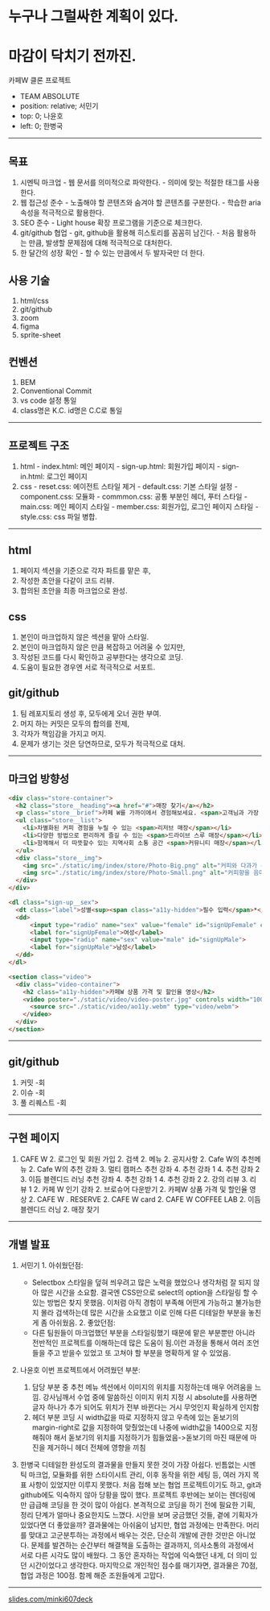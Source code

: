 # 누구나 그럴싸한 계획이 있다.
# 마감이 닥치기 전까진.
카페W 클론 프로젝트
  - TEAM ABSOLUTE
  - position: relative; 서민기
  - top: 0; 나윤호
  - left: 0; 한병국
---
## 목표
  1. 시멘틱 마크업
    - 웹 문서를 의미적으로 파악한다.
    - 의미에 맞는 적절한 태그를 사용한다.
  2. 웹 접근성 준수
    - 노출해야 할 콘텐츠와 숨겨야 할 콘텐츠를 구분한다.
    - 학습한 aria 속성을 적극적으로 활용한다.
  3. SEO 준수
    - Light house 확장 프로그램을 기준으로 체크한다.
  4. git/github 협업
    - git, github을 활용해 히스토리를 꼼꼼히 남긴다.
    - 처음 활용하는 만큼, 발생할 문제점에 대해 적극적으로 대처한다.
  5. 한 달간의 성장 확인
    - 할 수 있는 만큼에서 두 발자국만 더 한다.
## 사용 기술
  1. html/css
  2. git/github
  3. zoom
  4. figma
  5. sprite-sheet
## 컨벤션
  1. BEM
  2. Conventional Commit
  3. vs code 설정 통일
  4. class명은 K.C. id명은 C.C로 통일
---
## 프로젝트 구조
  1. html
    - index.html: 메인 페이지
    - sign-up.html: 회원가입 페이지
    - sign-in.html: 로그인 페이지
  2. css
    - reset.css: 에이전트 스타일 제거
    - default.css: 기본 스타일 설정
    - component.css: 모듈화
    - commmon.css: 공통 부분인 헤더, 푸터 스타일
    - main.css: 메인 페이지 스타일
    - member.css: 회원가입, 로그인 페이지 스타일
    - style.css: css 파일 병합.
---
## html
  1. 페이지 섹션을 기준으로 각자 파트를 맡은 후,
  2. 작성한 초안을 다같이 코드 리뷰.
  3. 합의된 초안을 최종 마크업으로 완성.
## css
  1. 본인이 마크업하지 않은 섹션을 맡아 스타일.
  2. 본인이 마크업하지 않은 만큼 복잡하고 어려울 수 있지만,
  3. 작성된 코드를 다시 확인하고 공부한다는 생각으로 코딩.
  4. 도움이 필요한 경우엔 서로 적극적으로 서포트.
## git/github
  1. 팀 레포지토리 생성 후, 모두에게 오너 권한 부여.
  2. 머지 하는 커밋은 모두의 합의를 전제,
  3. 각자가 책임감을 가지고 머지.
  4. 문제가 생기는 것은 당연하므로, 모두가 적극적으로 대처.
---
## 마크업 방향성
```html
<div class="store-container">
  <h2 class="store__heading"><a href="#">매장 찾기</a></h2>
  <p class="store__brief">카페 W를 가까이에서 경험해보세요. <span>고객님과 가장 가까이 있는 매장을 찾아보세요!</span></p>
  <ul class="store__list">
    <li>차별화된 커피 경험을 누릴 수 있는 <span>리저브 매장</span></li>
    <li>다양한 방법으로 편리하게 즐길 수 있는 <span>드라이브 스루 매장</span></li>
    <li>함께해서 더 따뜻할수 있는 지역사회 소통 공간 <span>커뮤니티 매장</span></li>
  </ul>
  <div class="store__img">
    <img src="./static/img/index/store/Photo-Big.png" alt="커피와 다과가 준비된 테이블">
    <img src="./static/img/index/store/Photo-Small.png" alt="커피향을 음미하는 여성">
  </div>
</div>
```
```html
<dl class="sign-up__sex">
  <dt class="label">성별<sup><span class="a11y-hidden">필수 입력</span>*</sup></dt>
  <dd>
      <input type="radio" name="sex" value="female" id="signUpFemale" checked>
      <label for="signUpFemale">여성</label>
      <input type="radio" name="sex" value="male" id="signUpMale">
      <label for="signUpMale">남성</label>
  </dd>
</dl>
```
```html
<section class="video">
  <div class="video-container">
    <h2 class="a11y-hidden">카페W 상품 가격 및 할인율 영상</h2>
    <video poster="./static/video/video-poster.jpg" controls width="100%">
      <source src="./static/video/ao11y.webm" type="video/webm">
    </video>
  </div>
</section>
```
---
## git/github
  1. 커밋 -회
  2. 이슈 -회
  3. 풀 리퀘스트 -회
---
## 구현 페이지
  1. CAFE W
    2. 로그인 및 회원 가입
    2. 검색
    2. 메뉴
    2. 공지사항
    2. Cafe W의 추천메뉴
    2. Cafe W의 추천 강좌
      3. 멀티 캠퍼스 추천 강좌
        4. 추천 강좌 1
        4. 추천 강좌 2
      3. 이듬 블렌디드 러닝 추천 강좌
        4. 추천 강좌 1
        4. 추천 강좌 2
    2. 강의 리뷰
      3. 리뷰 1
    2. 카페 W 인기 강좌
    2. 브로슈어 다운받기
    2. 카페W 상품 가격 및 할인율 영상
    2. CAFE W . RESERVE
    2. CAFE W card
    2. CAFE W COFFEE LAB
    2. 이듬 블렌디드 러닝
    2. 매장 찾기
---
## 개별 발표
  1. 서민기
    1. 아쉬웠던점:
      - Selectbox 스타일을 덮혀 씌우려고 많은 노력을 했었으나 생각처럼 잘 되지 않아 많은 시간을 소요함.  결국엔 CSS만으로 select의 option을 스타일링 할 수 있는 방법은 찾지 못했음. 이처럼 아직 경험이 부족해 어떤게 가능하고 불가능한지 몰라 검색하는데 많은 시간을 소요했고 이로 인해 다른 디테일한 부분을 놓친게 좀 아쉬웠음.
    2. 좋았던점:
      - 다른 팀원들이 마크업했던 부분을 스타일링했기 때문에 맡은 부분뿐만 아니라 전반적인 프로젝트를 이해하는데 많은 도움이 됨.이런 과정을 통해서 여러 조언들을 주고 받을수 있었고 또 고쳐야 할 부분을 명확하게 알 수 있었음.
    
  2. 나윤호
    이번 프로젝트에서 어려웠던 부분: 
      1. 담당 부분 중 추천 메뉴 섹션에서 이미지의 위치를 지정하는데 매우 어려움을 느낌.  강사님깨서 수업 중에 말씀하신 이미지 위치 지정 시 absolute를 사용하면 글자 하나가 추가 되어도 위치가 전부 바뀐다는 거시 무엇인지 확실하게 인지함 
      2. 헤더 부분 코딩 시 width값을 따로 지정하지 않고 우측에 있는 돋보기의 margin-right로 값을 지정하여 맞췄었는데 나중에 width값을 1400으로 지정해줘야 해서 돋보기의 위치를 지정하기가 힘들었음->돋보기의 마진 때문에 마진을 제거하니 헤더 전체에 영향을 끼침
  3. 한병국
    디테일한 완성도의 결과물을 만들지 못한 것이 가장 아쉽다.
    빈틈없는 시멘틱 마크업, 모듈화를 위한 스타이시트 관리, 이후 동작을 위한 세팅 등, 여러 가지 목표 사항이 있었지만 이루지 못했다.
    처음 접해 보는 협업 프로젝트이기도 하고, git과 github에도 익숙하지 않아 당황을 많이 했다.
    프로젝트 후반에는 보이는 렌더링에만 급급해 코딩을 한 것이 많이 아쉽다.
    본격적으로 코딩을 하기 전에 필요한 기획, 정리 단계가 얼마나 중요한지도 느꼈다.
    시안을 보며 궁금했던 것들, 곁에 기획자가 있었다면 더 좋았을까?
    결과물에는 아쉬움이 남지만, 협업 과정에는 만족한다.
    머리를 맞대고 고군분투하는 과정에서 배우는 것은, 단순히 개발에 관한 것만은 아니었다.
    문제를 발견하는 순간부터 해결책을 도출하는 결과까지, 의사소통의 과정에서 서로 다른 시각도 많이 배웠다.
    그 동안 혼자하는 작업에 익숙했던 내게, 더 의미 있던 시간이었다고 생각한다.
    마지막으로 개인적인 점수를 매기자면,
    결과물은 70점, 협업 과정은 100점.
    함께 해준 조원들에게 고맙다.
---
<a href="http://slides.com/minki607deck">slides.com/minki607deck</a>
